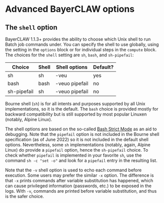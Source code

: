 # Advanced BayerCLAW options

## The `shell` option

BayerCLAW 1.1.3+ provides the ability to choose which Unix shell to run Batch job commands
under. You can specify the shell to use globally, using the setting in the `options` block
or for individual steps in the `compute` block. The choices for the `shell` setting are
`sh`, `bash`, and `sh-pipefail`:

| Choice      | Shell | Shell options  | Default? |
|-------------|-------|----------------|----------|
| sh          | sh    | -veu           | yes      |
| bash        | bash  | -veuo pipefail | no       |
| sh-pipefail | sh    | -veuo pipefail | no       |

Bourne shell (`sh`) is for all intents and purposes supported by all Unix implementations,
so  it is the default. The `bash` choice is provided mostly for backward compatibility
but is still supported by most popular Linuxen (notably, Alpine Linux).

The shell options are based on the so-called [Bash Strict Mode](http://redsymbol.net/articles/unofficial-bash-strict-mode/)
as an aid to debugging. Note that the `pipefail` option is not included in the Bourne shell
specification (as of June 2022) so it is not included in the default shell options. Nevertheless,
some `sh` implementations (notably, again, Alpine Linux) do provide a `pipefail` option, 
hence the `sh-pipefail` choice. To check whether `pipefail` is implemented in your favorite
`sh`, use the command `sh -c "set -o"` and look for a `pipefail` entry in the resulting list.

Note that the `-v` shell option is used to echo each command before execution. Some users
may prefer the similar `-x` option. The difference is that `-x` prints commands after
variable substitution has happened, which can cause privileged information (passwords,
etc.) to be exposed in the logs. With `-v`, commands are printed before variable substitution,
and thus is the safer choice.
